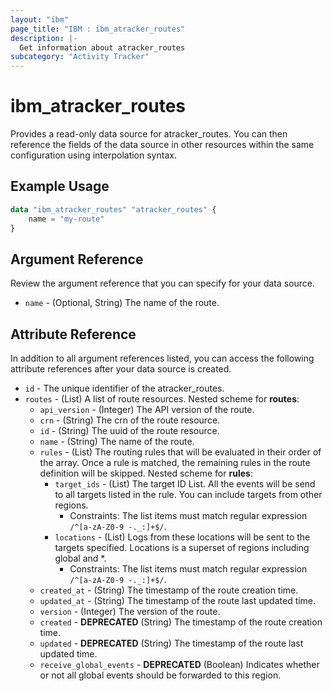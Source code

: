 ```yaml
---
layout: "ibm"
page_title: "IBM : ibm_atracker_routes"
description: |-
  Get information about atracker_routes
subcategory: "Activity Tracker"
---
```


# ibm_atracker_routes

Provides a read-only data source for atracker_routes. You can then reference the fields of the data source in other resources within the same configuration using interpolation syntax.

## Example Usage

```terraform
data "ibm_atracker_routes" "atracker_routes" {
	name = "my-route"
}
```

## Argument Reference

Review the argument reference that you can specify for your data source.

* `name` - (Optional, String) The name of the route.

## Attribute Reference

In addition to all argument references listed, you can access the following attribute references after your data source is created.

* `id` - The unique identifier of the atracker_routes.
* `routes` - (List) A list of route resources.
Nested scheme for **routes**:
	* `api_version` - (Integer) The API version of the route.
	* `crn` - (String) The crn of the route resource.
	* `id` - (String) The uuid of the route resource.
	* `name` - (String) The name of the route.
	* `rules` - (List) The routing rules that will be evaluated in their order of the array. Once a rule is matched, the remaining rules in the route definition will be skipped.
	Nested scheme for **rules**:
		* `target_ids` - (List) The target ID List. All the events will be send to all targets listed in the rule. You can include targets from other regions.
		  * Constraints: The list items must match regular expression `/^[a-zA-Z0-9 -._:]+$/`.
		* `locations` - (List) Logs from these locations will be sent to the targets specified. Locations is a superset of regions including global and *.
		  * Constraints: The list items must match regular expression `/^[a-zA-Z0-9 -._:]+$/`.
	* `created_at` - (String) The timestamp of the route creation time.
	* `updated_at` - (String) The timestamp of the route last updated time.
	* `version` - (Integer) The version of the route.
	* `created` - **DEPRECATED** (String) The timestamp of the route creation time.
	* `updated` - **DEPRECATED** (String) The timestamp of the route last updated time.
	* `receive_global_events` - **DEPRECATED** (Boolean) Indicates whether or not all global events should be forwarded to this region.
